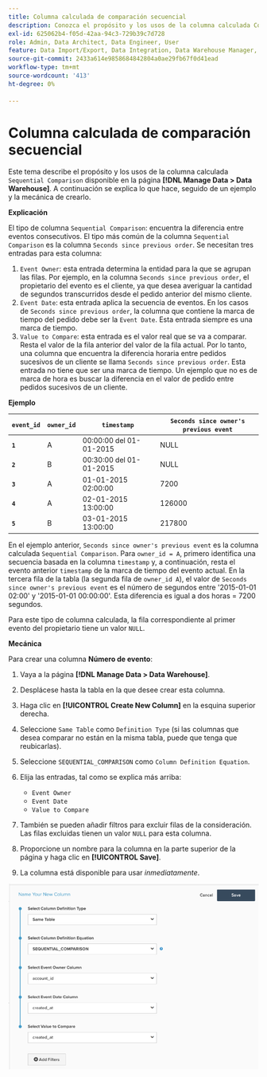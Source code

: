 ```yaml
---
title: Columna calculada de comparación secuencial
description: Conozca el propósito y los usos de la columna calculada Comparación secuencial.
exl-id: 625062b4-f05d-42aa-94c3-729b39c7d728
role: Admin, Data Architect, Data Engineer, User
feature: Data Import/Export, Data Integration, Data Warehouse Manager, Commerce Tables
source-git-commit: 2433a614e9858684842804a0ae29fb67f0d41ead
workflow-type: tm+mt
source-wordcount: '413'
ht-degree: 0%

---
```


# Columna calculada de comparación secuencial

Este tema describe el propósito y los usos de la columna calculada `Sequential Comparison` disponible en la página **[!DNL Manage Data > Data Warehouse]**. A continuación se explica lo que hace, seguido de un ejemplo y la mecánica de crearlo.

**Explicación**

El tipo de columna `Sequential Comparison`: encuentra la diferencia entre eventos consecutivos. El tipo más común de la columna `Sequential Comparison` es la columna `Seconds since previous order`. Se necesitan tres entradas para esta columna:

1. `Event Owner`: esta entrada determina la entidad para la que se agrupan las filas. Por ejemplo, en la columna `Seconds since previous order`, el propietario del evento es el cliente, ya que desea averiguar la cantidad de segundos transcurridos desde el pedido anterior del mismo cliente.
1. `Event Date`: esta entrada aplica la secuencia de eventos. En los casos de `Seconds since previous order`, la columna que contiene la marca de tiempo del pedido debe ser la `Event Date`. Esta entrada siempre es una marca de tiempo.
1. `Value to Compare`: esta entrada es el valor real que se va a comparar. Resta el valor de la fila anterior del valor de la fila actual. Por lo tanto, una columna que encuentra la diferencia horaria entre pedidos sucesivos de un cliente se llama `Seconds since previous order`. Esta entrada no tiene que ser una marca de tiempo. Un ejemplo que no es de marca de hora es buscar la diferencia en el valor de pedido entre pedidos sucesivos de un cliente.

**Ejemplo**

| **`event_id`** | **`owner_id`** | **`timestamp`** | **`Seconds since owner's previous event`** |
|--- |--- |--- |--- |
| **`1`** | A | 00:00:00 del 01-01-2015 | NULL |
| **`2`** | B | 00:30:00 del 01-01-2015 | NULL |
| **`3`** | A | 01-01-2015 02:00:00 | 7200 |
| **`4`** | A | 02-01-2015 13:00:00 | 126000 |
| **`5`** | B | 03-01-2015 13:00:00 | 217800 |

En el ejemplo anterior, `Seconds since owner's previous event` es la columna calculada `Sequential Comparison`. Para `owner_id = A`, primero identifica una secuencia basada en la columna `timestamp` y, a continuación, resta el evento anterior `timestamp` de la marca de tiempo del evento actual. En la tercera fila de la tabla (la segunda fila de `owner_id A`), el valor de `Seconds since owner's previous event` es el número de segundos entre &#39;2015-01-01 02:00&#39; y &#39;2015-01-01 00:00:00&#39;. Esta diferencia es igual a dos horas = 7200 segundos.

Para este tipo de columna calculada, la fila correspondiente al primer evento del propietario tiene un valor `NULL`.

**Mecánica**

Para crear una columna **Número de evento**:

1. Vaya a la página **[!DNL Manage Data > Data Warehouse]**.

1. Desplácese hasta la tabla en la que desee crear esta columna.

1. Haga clic en **[!UICONTROL Create New Column]** en la esquina superior derecha.

1. Seleccione `Same Table` como `Definition Type` (si las columnas que desea comparar no están en la misma tabla, puede que tenga que reubicarlas).

1. Seleccione `SEQUENTIAL_COMPARISON` como `Column Definition Equation`.

1. Elija las entradas, tal como se explica más arriba:
   - `Event Owner`
   - `Event Date`
   - `Value to Compare`

1. También se pueden añadir filtros para excluir filas de la consideración. Las filas excluidas tienen un valor `NULL` para esta columna.

1. Proporcione un nombre para la columna en la parte superior de la página y haga clic en **[!UICONTROL Save]**.

1. La columna está disponible para usar *inmediatamente*.

![SEG](../../assets/SEC_new.png)
